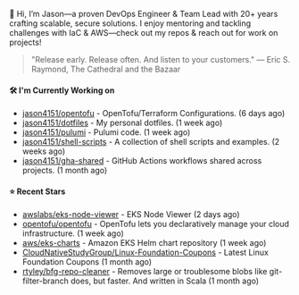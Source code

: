 👋 Hi, I’m Jason—a proven DevOps Engineer & Team Lead with 20+ years crafting scalable, secure solutions. I enjoy mentoring and tackling challenges with IaC & AWS—check out my repos & reach out for work on projects!

> "Release early. Release often. And listen to your customers." — Eric S. Raymond, The Cathedral and the Bazaar

#### 🛠️ I'm Currently Working on

- [jason4151/opentofu](https://github.com/jason4151/opentofu) - OpenTofu/Terraform Configurations. (6 days ago)
- [jason4151/dotfiles](https://github.com/jason4151/dotfiles) - My personal dotfiles. (1 week ago)
- [jason4151/pulumi](https://github.com/jason4151/pulumi) - Pulumi code. (1 week ago)
- [jason4151/shell-scripts](https://github.com/jason4151/shell-scripts) - A collection of shell scripts and examples. (2 weeks ago)
- [jason4151/gha-shared](https://github.com/jason4151/gha-shared) - GitHub Actions workflows shared across projects. (1 month ago)

#### ⭐ Recent Stars

- [awslabs/eks-node-viewer](https://github.com/awslabs/eks-node-viewer) - EKS Node Viewer (2 days ago)
- [opentofu/opentofu](https://github.com/opentofu/opentofu) - OpenTofu lets you declaratively manage your cloud infrastructure. (1 week ago)
- [aws/eks-charts](https://github.com/aws/eks-charts) - Amazon EKS Helm chart repository (1 week ago)
- [CloudNativeStudyGroup/Linux-Foundation-Coupons](https://github.com/CloudNativeStudyGroup/Linux-Foundation-Coupons) - Latest Linux Foundation Coupons (1 month ago)
- [rtyley/bfg-repo-cleaner](https://github.com/rtyley/bfg-repo-cleaner) - Removes large or troublesome blobs like git-filter-branch does, but faster. And written in Scala (1 month ago)